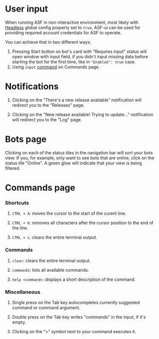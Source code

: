 # User input

When running ASF in non-interactive environment, most likely with [Headless](https://github.com/JustArchiNET/ArchiSteamFarm/wiki/Configuration#headless) global config property set to `true`, ASF-ui can be used for providing required account credentials for ASF to operate.

You can achieve that in two different ways:
1. Pressing Start button on bot's card with "Requires input" status will open window with input field, if you didn't input missing data before starting the bot for the first time, like in `"Enabled": true` case.
2. Using `input` [command](https://github.com/JustArchiNET/ArchiSteamFarm/wiki/Commands) on Commands page.

# Notifications

1. Clicking on the "There's a new release available" notification will redirect you to the "Releases" page.

2. Clicking on the "New release available! Trying to update..." notification will redirect you to the "Log" page.

# Bots page

Clicking on each of the status tiles in the navigation bar will sort your bots view. If you, for example, only want to see bots that are online, click on the status tile "Online". A green glow will indicate that your view is being filtered.

# Commands page

### Shortcuts

1. `CTRL + A`: moves the cursor to the start of the curent line.

2. `CTRL + K`: removes all characters after the cursor position to the end of the line.

3. `CTRL + L`: clears the entire terminal output.

### Commands

1. `clear`: clears the entire terminal output.

2. `commands`: lists all available commands.

3. `help <command>`: displays a short description of the command.

### Miscellaneous

1. Single press on the Tab key autocompletes currently suggested command or command argument.

2. Double press on the Tab key writes "commands" in the input, if it's empty.

3. Clicking on the ">" symbol next to your command executes it.
